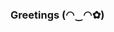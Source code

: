 ### Greetings (◠‿◠✿)


<!--
[![Nneka Nnagbo](https://github.com/nnekannagbo/nnekannagbo/blob/master/intro2.png)](https://nnekannagbo.github.io)

**nnekannagbo/nnekannagbo** is a ✨ _special_ ✨ repository because its `README.md` (this file) appears on your GitHub profile.

Here are some ideas to get you started:

- 🔭 I’m currently working on ...
- 🌱 I’m currently learning ...
- 👯 I’m looking to collaborate on ...
- 🤔 I’m looking for help with ...
- 💬 Ask me about ...
- 📫 How to reach me: ...
- 😄 Pronouns: ...
- ⚡ Fun fact: ...
-->


